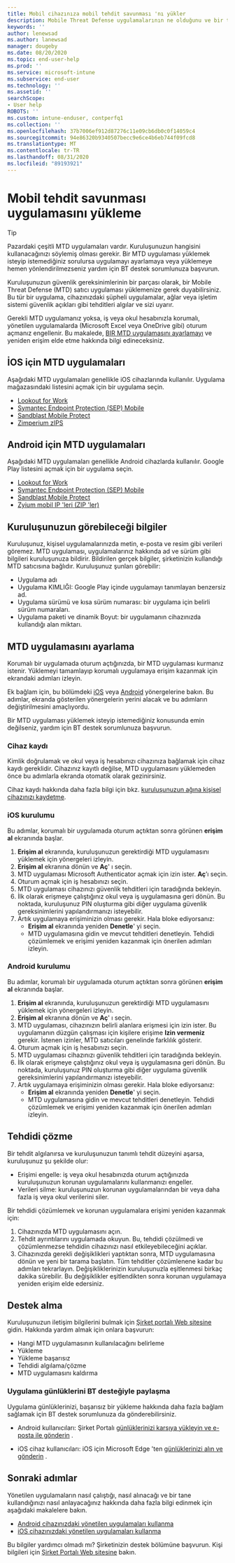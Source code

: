 ```yaml
---
title: Mobil cihazınıza mobil tehdit savunması 'nı yükler
description: Mobile Threat Defense uygulamalarının ne olduğunu ve bir tanesi ayarlamayı öğrenin.
keywords: ''
author: lenewsad
ms.author: lanewsad
manager: dougeby
ms.date: 08/20/2020
ms.topic: end-user-help
ms.prod: ''
ms.service: microsoft-intune
ms.subservice: end-user
ms.technology: ''
ms.assetid: ''
searchScope:
- User help
ROBOTS: ''
ms.custom: intune-enduser, contperfq1
ms.collection: ''
ms.openlocfilehash: 37b7006ef912d87276c11e09cb6db0c0f14059c4
ms.sourcegitcommit: 94e86320b9340507becc9e6ce4b6eb744f09fcd8
ms.translationtype: MT
ms.contentlocale: tr-TR
ms.lasthandoff: 08/31/2020
ms.locfileid: "89193921"
---
```

# <a name="install-mobile-threat-defense-app"></a>Mobil tehdit savunması uygulamasını yükleme  

> [!TIP]
> Pazardaki çeşitli MTD uygulamaları vardır. Kuruluşunuzun hangisini kullanacağınızı söylemiş olması gerekir. Bir MTD uygulaması yüklemek isteyip istemediğiniz sorulursa uygulamayı ayarlamaya veya yüklemeye hemen yönlendirilmezseniz yardım için BT destek sorumlunuza başvurun.  

Kuruluşunuzun güvenlik gereksinimlerinin bir parçası olarak, bir Mobile Threat Defense (MTD) satıcı uygulaması yüklemenize gerek duyabilirsiniz. Bu tür bir uygulama, cihazınızdaki şüpheli uygulamalar, ağlar veya işletim sistemi güvenlik açıkları gibi tehditleri algılar ve sizi uyarır.  

Gerekli MTD uygulamanız yoksa, iş veya okul hesabınızla korumalı, yönetilen uygulamalarda (Microsoft Excel veya OneDrive gibi) oturum açmanız engellenir. Bu makalede, [BIR MTD uygulamasını ayarlamayı](set-up-mobile-threat-defense.md#set-up-mtd-app) ve yeniden erişim elde etme hakkında bilgi edineceksiniz.    

## <a name="mtd-apps-for-ios"></a>İOS için MTD uygulamaları
Aşağıdaki MTD uygulamaları genellikle iOS cihazlarında kullanılır. Uygulama mağazasındaki listesini açmak için bir uygulama seçin.   

* [Lookout for Work](https://go.microsoft.com/fwlink/?linkid=2139367)
* [Symantec Endpoint Protection (SEP) Mobile](https://go.microsoft.com/fwlink/?linkid=2139141)
* [Sandblast Mobile Protect](https://go.microsoft.com/fwlink/?linkid=2139231)
* [Zimperium zIPS](https://go.microsoft.com/fwlink/?linkid=2139232)


## <a name="mtd-apps-for-android"></a>Android için MTD uygulamaları 
Aşağıdaki MTD uygulamaları genellikle Android cihazlarda kullanılır. Google Play listesini açmak için bir uygulama seçin.  

* [Lookout for Work](https://go.microsoft.com/fwlink/?linkid=2139453)
* [Symantec Endpoint Protection (SEP) Mobile](https://go.microsoft.com/fwlink/?linkid=2139454)
* [Sandblast Mobile Protect](https://go.microsoft.com/fwlink/?linkid=2139455)
* [Zyium mobil IP 'leri (ZIP 'ler)](https://go.microsoft.com/fwlink/?linkid=2139142)  


## <a name="information-your-organization-can-see"></a>Kuruluşunuzun görebileceği bilgiler   

Kuruluşunuz, kişisel uygulamalarınızda metin, e-posta ve resim gibi verileri göremez. MTD uygulaması, uygulamalarınız hakkında ad ve sürüm gibi bilgileri kuruluşunuza bildirir. Bildirilen gerçek bilgiler, şirketinizin kullandığı MTD satıcısına bağlıdır. Kuruluşunuz şunları görebilir:   

* Uygulama adı  
* Uygulama KIMLIĞI: Google Play içinde uygulamayı tanımlayan benzersiz ad.  
* Uygulama sürümü ve kısa sürüm numarası: bir uygulama için belirli sürüm numaraları.  
* Uygulama paketi ve dinamik Boyut: bir uygulamanın cihazınızda kullandığı alan miktarı. 


## <a name="set-up-mtd-app"></a>MTD uygulamasını ayarlama 
Korumalı bir uygulamada oturum açtığınızda, bir MTD uygulaması kurmanız istenir. Yüklemeyi tamamlayıp korumalı uygulamaya erişim kazanmak için ekrandaki adımları izleyin. 

Ek bağlam için, bu bölümdeki [iOS](set-up-mobile-threat-defense.md#ios-setup) veya [Android](set-up-mobile-threat-defense.md#android-setup) yönergelerine bakın. Bu adımlar, ekranda gösterilen yönergelerin yerini alacak ve bu adımların değiştirilmesini amaçlıyordu. 

Bir MTD uygulaması yüklemek isteyip istemediğiniz konusunda emin değilseniz, yardım için BT destek sorumlunuza başvurun.  

### <a name="device-registration"></a>Cihaz kaydı  
Kimlik doğrulamak ve okul veya iş hesabınızı cihazınıza bağlamak için cihaz kaydı gereklidir. Cihazınız kayıtlı değilse, MTD uygulamasını yüklemeden önce bu adımlarla ekranda otomatik olarak gezinirsiniz.   

Cihaz kaydı hakkında daha fazla bilgi için bkz. [kuruluşunuzun ağına kişisel cihazınızı kaydetme](/azure/active-directory/user-help/user-help-register-device-on-network).  

### <a name="ios-setup"></a>iOS kurulumu  
Bu adımlar, korumalı bir uygulamada oturum açtıktan sonra görünen **erişim al** ekranında başlar.  

1. **Erişim al** ekranında, kuruluşunuzun gerektirdiği MTD uygulamasını yüklemek için yönergeleri izleyin.   
2. **Erişim al** ekranına dönün ve **Aç**' ı seçin.  
3. MTD uygulaması Microsoft Authenticator açmak için izin ister. **Aç**’ı seçin. 
4. Oturum açmak için iş hesabınızı seçin. 
5. MTD uygulaması cihazınızı güvenlik tehditleri için taradığında bekleyin. 
6. İlk olarak erişmeye çalıştığınız okul veya iş uygulamasına geri dönün. Bu noktada, kuruluşunuz PIN oluşturma gibi diğer uygulama güvenlik gereksinimlerini yapılandırmanızı isteyebilir.   
7. Artık uygulamaya erişiminizin olması gerekir. Hala bloke ediyorsanız:  
    * **Erişim al** ekranında yeniden **Denetle**' yi seçin.  
    * MTD uygulamasına gidin ve mevcut tehditleri denetleyin. Tehdidi çözümlemek ve erişimi yeniden kazanmak için önerilen adımları izleyin.    

### <a name="android-setup"></a>Android kurulumu 
Bu adımlar, korumalı bir uygulamada oturum açtıktan sonra görünen **erişim al** ekranında başlar.  

1. **Erişim al** ekranında, kuruluşunuzun gerektirdiği MTD uygulamasını yüklemek için yönergeleri izleyin.  
2. **Erişim al** ekranına dönün ve **Aç**' ı seçin.  
3. MTD uygulaması, cihazınızın belirli alanlara erişmesi için izin ister. Bu uygulamanın düzgün çalışması için kişilere erişime **Izin vermeniz** gerekir. İstenen izinler, MTD satıcıları genelinde farklılık gösterir.  
4. Oturum açmak için iş hesabınızı seçin.  
5. MTD uygulaması cihazınızı güvenlik tehditleri için taradığında bekleyin.  
6. İlk olarak erişmeye çalıştığınız okul veya iş uygulamasına geri dönün. Bu noktada, kuruluşunuz PIN oluşturma gibi diğer uygulama güvenlik gereksinimlerini yapılandırmanızı isteyebilir.  
7. Artık uygulamaya erişiminizin olması gerekir. Hala bloke ediyorsanız:  
    * **Erişim al** ekranında yeniden **Denetle**' yi seçin.  
    * MTD uygulamasına gidin ve mevcut tehditleri denetleyin. Tehdidi çözümlemek ve erişimi yeniden kazanmak için önerilen adımları izleyin.  


## <a name="resolving-a-threat"></a>Tehdidi çözme
Bir tehdit algılanırsa ve kuruluşunuzun tanımlı tehdit düzeyini aşarsa, kuruluşunuz şu şekilde olur:  
   
* Erişimi engelle: iş veya okul hesabınızda oturum açtığınızda kuruluşunuzun korunan uygulamalarını kullanmanızı engeller.  
* Verileri silme: kuruluşunuzun korunan uygulamalarından bir veya daha fazla iş veya okul verilerini siler.  

Bir tehdidi çözümlemek ve korunan uygulamalara erişimi yeniden kazanmak için:  

1. Cihazınızda MTD uygulamasını açın.     
2. Tehdit ayrıntılarını uygulamada okuyun. Bu, tehdidi çözülmedi ve çözümlenmezse tehdidin cihazınızı nasıl etkileyebileceğini açıklar. 
3. Cihazınızda gerekli değişiklikleri yaptıktan sonra, MTD uygulamasına dönün ve yeni bir tarama başlatın. Tüm tehditler çözümlenene kadar bu adımları tekrarlayın. Değişikliklerinizin kuruluşunuzla eşitlenmesi birkaç dakika sürebilir. Bu değişiklikler eşitlendikten sonra korunan uygulamaya yeniden erişim elde edersiniz. 

## <a name="get-support"></a>Destek alma
Kuruluşunuzun iletişim bilgilerini bulmak için [Şirket portalı Web sitesine](https://go.microsoft.com/fwlink/?linkid=2010980) gidin. Hakkında yardım almak için onlara başvurun:

* Hangi MTD uygulamasının kullanılacağını belirleme  
* Yükleme  
* Yükleme başarısız  
* Tehdidi algılama/çözme  
* MTD uygulamasını kaldırma   
 

### <a name="share-app-logs-with-it-support"></a>Uygulama günlüklerini BT desteğiyle paylaşma  
Uygulama günlüklerinizi, başarısız bir yükleme hakkında daha fazla bağlam sağlamak için BT destek sorumlunuza da gönderebilirsiniz.  
* Android kullanıcıları: Şirket Portalı [günlüklerinizi karşıya yükleyin ve e-posta ile gönderin](./send-logs-to-your-it-admin-by-email-android.md) .   

* iOS cihaz kullanıcıları: iOS için Microsoft Edge 'ten [günlüklerinizi alın ve gönderin](/intune/apps/manage-microsoft-edge#use-microsoft-edge-to-access-managed-app-logs) .  


## <a name="next-steps"></a>Sonraki adımlar  

Yönetilen uygulamaların nasıl çalıştığı, nasıl alınacağı ve bir tane kullandığınızı nasıl anlayacağınız hakkında daha fazla bilgi edinmek için aşağıdaki makalelere bakın.  

* [Android cihazınızdaki yönetilen uygulamaları kullanma](use-managed-apps-on-your-device-android.md)
* [iOS cihazınızdaki yönetilen uygulamaları kullanma](use-managed-apps-on-your-device-ios.md)  

Bu bilgiler yardımcı olmadı mı? Şirketinizin destek bölümüne başvurun. Kişi bilgileri için [Şirket Portalı Web sitesine](https://go.microsoft.com/fwlink/?linkid=2010980) bakın.